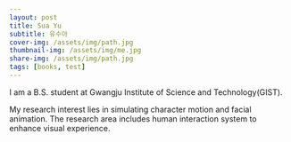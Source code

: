 ```yaml
---
layout: post
title: Sua Yu
subtitle: 유수아
cover-img: /assets/img/path.jpg
thumbnail-img: /assets/img/me.jpg
share-img: /assets/img/path.jpg
tags: [books, test]
---
```

I am a B.S. student at Gwangju Institute of Science and Technology(GIST). 

My research interest lies in simulating character motion and facial animation. The research area includes human interaction system to enhance visual experience.